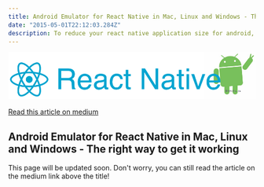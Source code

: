 ```yaml
---
title: Android Emulator for React Native in Mac, Linux and Windows - The right way to get it working.
date: "2015-05-01T22:12:03.284Z"
description: To reduce your react native application size for android, first we'll need to eject it if you're using create-react-native-app for your project. After that we'll need to configure the build file to generate compressed android builds.
---
```



![banner](./rn_logo_medium.png)

[Read this article on medium](https://medium.com/@rishii.kumar.chawda/reduce-your-react-native-app-size-dramatically-5430d773c92f)

## Android Emulator for React Native in Mac, Linux and Windows - The right way to get it working

This page will be updated soon. Don\'t worry, you can still read the article on the medium link above the title!